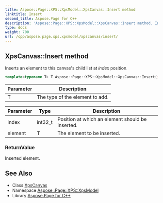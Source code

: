 ```yaml
---
title: Aspose::Page::XPS::XpsModel::XpsCanvas::Insert method
linktitle: Insert
second_title: Aspose.Page for C++
description: 'Aspose::Page::XPS::XpsModel::XpsCanvas::Insert method. Inserts an element to this canvas''s child list at index  position in C++.'
type: docs
weight: 700
url: /cpp/aspose.page.xps.xpsmodel/xpscanvas/insert/
---
```

## XpsCanvas::Insert method


Inserts an element to this canvas's child list at *index*  position.

```cpp
template<typename T> T Aspose::Page::XPS::XpsModel::XpsCanvas::Insert(int32_t index, T element)
```


| Parameter | Description |
| --- | --- |
| T | The type of the element to add. |

| Parameter | Type | Description |
| --- | --- | --- |
| index | int32_t | Position at which an element should be inserted. |
| element | T | The element to be inserted. |

### ReturnValue

Inserted element.

## See Also

* Class [XpsCanvas](../)
* Namespace [Aspose::Page::XPS::XpsModel](../../)
* Library [Aspose.Page for C++](../../../)
